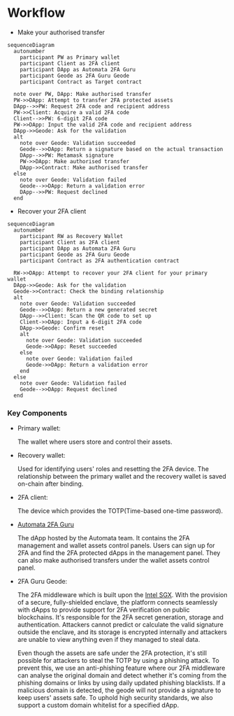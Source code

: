 # Workflow

* Make your authorised transfer

``` mermaid
sequenceDiagram
  autonumber
    participant PW as Primary wallet
    participant Client as 2FA client
    participant DApp as Automata 2FA Guru
    participant Geode as 2FA Guru Geode
    participant Contract as Target contract

  note over PW, DApp: Make authorised transfer
  PW->>DApp: Attempt to transfer 2FA protected assets
  DApp-->>PW: Request 2FA code and recipient address
  PW->>Client: Acquire a valid 2FA code
  Client-->>PW: 6-digit 2FA code
  PW->>DApp: Input the valid 2FA code and recipient address
  DApp->>Geode: Ask for the validation
  alt
    note over Geode: Validation succeeded
    Geode-->>DApp: Return a signature based on the actual transaction
    DApp-->>PW: Metamask signature
    PW->>DApp: Make authorised transfer
    DApp->>Contract: Make authorised transfer
  else
    note over Geode: Validation failed
    Geode-->>DApp: Return a validation error
    DApp-->>PW: Request declined
  end
```

* Recover your 2FA client

``` mermaid
sequenceDiagram
  autonumber
    participant RW as Recovery Wallet
    participant Client as 2FA client
    participant DApp as Automata 2FA Guru
    participant Geode as 2FA Guru Geode
    participant Contract as 2FA authentication contract
  
  RW->>DApp: Attempt to recover your 2FA client for your primary wallet
  DApp->>Geode: Ask for the validation
  Geode->>Contract: Check the binding relationship
  alt
    note over Geode: Validation succeeded
    Geode-->>DApp: Return a new generated secret
    DApp-->>Client: Scan the QR code to set up
    Client->>DApp: Input a 6-digit 2FA code
    DApp->>Geode: Confirm reset
    alt
      note over Geode: Validation succeeded
      Geode->>DApp: Reset succeeded
    else
      note over Geode: Validation failed
      Geode->>DApp: Return a validation error
    end
  else
    note over Geode: Validation failed
    Geode-->>DApp: Request declined
  end
```

### Key Components
* Primary wallet:

  The wallet where users store and control their assets.

* Recovery wallet:

  Used for identifying users' roles and resetting the 2FA device. The relationship between the primary wallet and the recovery wallet is saved on-chain after binding.

* 2FA client:

  The device which provides the TOTP(Time-based one-time password).

* [Automata 2FA Guru](https://app.2fa.guru)

  The dApp hosted by the Automata team. It contains the 2FA management and wallet assets control panels. Users can sign up for 2FA and find the 2FA protected dApps in the management panel. They can also make authorised transfers under the wallet assets control panel.

* 2FA Guru Geode: 

  The 2FA middleware which is built upon the [Intel SGX](https://medium.com/atanetwork/introduction-to-sgx-the-eli5-3abf25e50057). With the provision of a secure, fully-shielded enclave, the platform connects seamlessly with dApps to provide support for 2FA verification on public blockchains. It's responsible for the 2FA secret generation, storage and authentication. Attackers cannot predict or calculate the valid signature outside the enclave, and its storage is encrypted internally and attackers are unable to view anything even if they managed to steal data.

  Even though the assets are safe under the 2FA protection, it's still possible for attackers to steal the TOTP by using a phishing attack. To prevent this, we use an anti-phishing feature where our 2FA middleware can analyse the original domain and detect whether it's coming from the phishing domains or links by using daily updated phishing blacklists. If a malicious domain is detected, the geode will not provide a signature to keep users' assets safe. To uphold high security standards, we also support a custom domain whitelist for a specified dApp.
